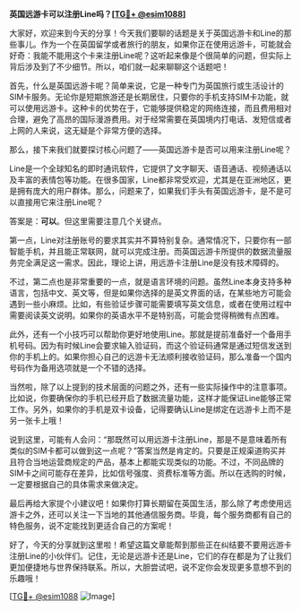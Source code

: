 **英国远游卡可以注册Line吗？[[TG💪+ @esim1088](https://t.me/s/esim1088)]**

大家好，欢迎来到今天的分享！今天我们要聊的话题是关于英国远游卡和Line的那些事儿。作为一个在英国留学或者旅行的朋友，如果你正在使用远游卡，可能就会好奇：我能不能用这个卡来注册Line呢？这听起来像是个很简单的问题，但实际上背后涉及到了不少细节。所以，咱们就一起来聊聊这个话题吧！

首先，什么是英国远游卡呢？简单来说，它是一种专门为英国旅行或生活设计的SIM卡服务。无论你是短期旅游还是长期居住，只要你的手机支持SIM卡功能，就可以使用远游卡。这种卡的优势在于，它能够提供稳定的网络连接，而且费用相对合理，避免了高昂的国际漫游费用。对于经常需要在英国境内打电话、发短信或者上网的人来说，这无疑是个非常方便的选择。

那么，接下来我们就要探讨核心问题了——英国远游卡是否可以用来注册Line呢？

Line是一个全球知名的即时通讯软件，它提供了文字聊天、语音通话、视频通话以及丰富的表情包等功能。在很多国家，Line都非常受欢迎，尤其是在亚洲地区，更是拥有庞大的用户群体。那么，问题来了，如果我们手头有英国远游卡，是不是可以直接用它来注册Line呢？

答案是：**可以**。但这里需要注意几个关键点。

第一点，Line对注册账号的要求其实并不算特别复杂。通常情况下，只要你有一部智能手机，并且能正常联网，就可以完成注册。而英国远游卡所提供的数据流量服务完全满足这一需求。因此，理论上讲，用远游卡注册Line是没有技术障碍的。

不过，第二点也是非常重要的一点，就是语言环境的问题。虽然Line本身支持多种语言，包括中文、英文等，但是如果你选择的是英文界面的话，在某些地方可能会遇到一些小麻烦。比如，有些验证步骤可能需要填写英文信息，或者在使用过程中需要阅读英文说明。如果你的英语水平不是特别高，可能会觉得稍微有点困难。

此外，还有一个小技巧可以帮助你更好地使用Line。那就是提前准备好一个备用手机号码。因为有时候Line会要求输入验证码，而这个验证码通常是通过短信发送到你的手机上的。如果你担心自己的远游卡无法顺利接收验证码，那么准备一个国内号码作为备用选项就是一个不错的选择。

当然啦，除了以上提到的技术层面的问题之外，还有一些实际操作中的注意事项。比如说，你要确保你的手机已经开启了数据流量功能，这样才能保证Line能够正常工作。另外，如果你的手机是双卡设备，记得要确认Line是绑定在远游卡上而不是另一张卡上哦！

说到这里，可能有人会问：“那既然可以用远游卡注册Line，那是不是意味着所有类似的SIM卡都可以做到这一点呢？”答案当然是肯定的。只要是正规渠道购买并且符合当地运营商规定的产品，基本上都能实现类似的功能。不过，不同品牌的SIM卡之间可能存在差异，比如信号强度、资费标准等方面。所以在选购的时候，一定要根据自己的具体需求来做决定。

最后再给大家提个小建议吧！如果你打算长期留在英国生活，那么除了考虑使用远游卡之外，还可以关注一下当地的其他通信服务商。毕竟，每个服务商都有自己的特色服务，说不定能找到更适合自己的方案呢！

好了，今天的分享就到这里啦！希望这篇文章能帮到那些正在纠结要不要用远游卡注册Line的小伙伴们。记住，无论是远游卡还是Line，它们的存在都是为了让我们更加便捷地与世界保持联系。所以，大胆尝试吧，说不定你会发现更多意想不到的乐趣哦！

[[TG💪+ @esim1088](https://t.me/s/esim1088) ![Image](https://i.postimg.cc/4NQfJmqS/Snipaste-2025-05-13-00-14-12.png)]